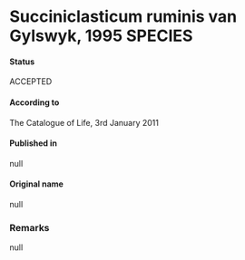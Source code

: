 # Succiniclasticum ruminis van Gylswyk, 1995 SPECIES

#### Status
ACCEPTED

#### According to
The Catalogue of Life, 3rd January 2011

#### Published in
null

#### Original name
null

### Remarks
null